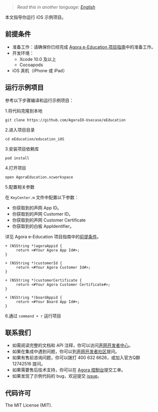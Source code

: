 > *Read this in another language: [English](README.md)*

本文指导你运行 iOS 示例项目。

## 前提条件

- 准备工作：请确保你已经完成 [Agora e-Education 项目指南](https://github.com/AgoraIO-Usecase/eEducation/blob/master/README.zh.md)中的准备工作。
- 开发环境：
  - Xcode 10.0 及以上
  - Cocoapods
- iOS 真机（iPhone 或 iPad）

## 运行示例项目

参考以下步骤编译和运行示例项目：

1.将代码克隆到本地

```
git clone https://github.com/AgoraIO-Usecase/eEducation
```

2.进入项目目录

```
cd eEducation/education_iOS
```

3.安装项目依赖库

```
pod install
```

4.打开项目

```
open AgoraEducation.xcworkspace
```

5.配置相关参数

在 `KeyCenter.m` 文件中配置以下参数：
- 你获取到的声网 App ID。
- 你获取到的声网 Customer ID。
- 你获取到的声网 Customer Certificate
- 你获取到的白板 AppIdentifier。

详见 Agora e-Education 项目指南中的[前提条件](https://github.com/AgoraIO-Usecase/eEducation/blob/master/README.zh.md#%E5%89%8D%E6%8F%90%E6%9D%A1%E4%BB%B6)。

```
+ (NSString *)agoraAppid {
     return <#Your Agora App Id#>;
}

+ (NSString *)customerId {
     return <#Your Agora Customer Id#>;
}

+ (NSString *)customerCertificate {
     return <#Your Agora Customer Certificate#>;
}

+ (NSString *)boardAppid {
     return <#Your Board App Id#>;
}

```

6.通过 `command + r` 运行项目

## 联系我们

- 如需阅读完整的文档和 API 注释，你可以访问[声网开发者中心](https://docs.agora.io/cn/)。
- 如果在集成中遇到问题，你可以到[声网开发者社区](https://dev.agora.io/cn/)提问。
- 如果有售前咨询问题，你可以拨打 400 632 6626，或加入官方Q群 12742516 提问。
- 如果需要售后技术支持，你可以在 [Agora 控制台](https://dashboard.agora.io/)提交工单。
- 如果发现了示例代码的 bug，欢迎提交 [issue](https://github.com/AgoraIO/Rtm/issues)。

## 代码许可

The MIT License (MIT).
